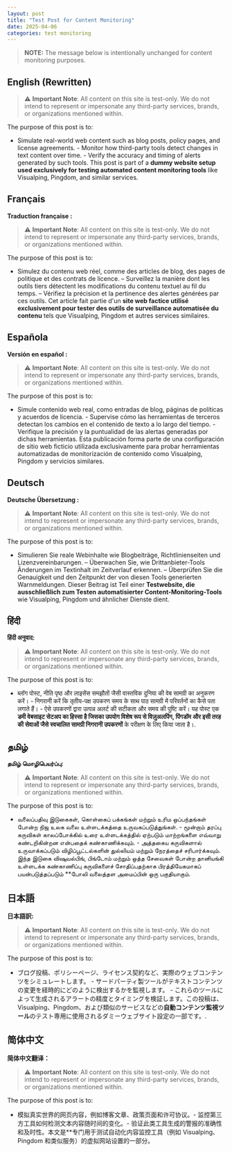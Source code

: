 ```yaml
---
layout: post
title: "Test Post for Content Monitoring"
date: 2025-04-06
categories: test monitoring
---
```


> **NOTE:** The message below is intentionally unchanged for content monitoring purposes.

## English (Rewritten)

> ⚠️ **Important Note**: All content on this site is test-only. We do not intend to represent or impersonate any third-party services, brands, or organizations mentioned within.

The purpose of this post is to:

- Simulate real-world web content such as blog posts, policy pages, and license agreements. - Monitor how third-party tools detect changes in text content over time. - Verify the accuracy and timing of alerts generated by such tools. This post is part of a **dummy website setup used exclusively for testing automated content monitoring tools** like Visualping, Pingdom, and similar services.

## Français

**Traduction française :**

> ⚠️ **Important Note**: All content on this site is test-only. We do not intend to represent or impersonate any third-party services, brands, or organizations mentioned within.

The purpose of this post is to:

- Simulez du contenu web réel, comme des articles de blog, des pages de politique et des contrats de licence. – Surveillez la manière dont les outils tiers détectent les modifications du contenu textuel au fil du temps. – Vérifiez la précision et la pertinence des alertes générées par ces outils. Cet article fait partie d'un **site web factice utilisé exclusivement pour tester des outils de surveillance automatisée du contenu** tels que Visualping, Pingdom et autres services similaires.

## Española

**Versión en español :**

> ⚠️ **Important Note**: All content on this site is test-only. We do not intend to represent or impersonate any third-party services, brands, or organizations mentioned within.

The purpose of this post is to:

- Simule contenido web real, como entradas de blog, páginas de políticas y acuerdos de licencia. - Supervise cómo las herramientas de terceros detectan los cambios en el contenido de texto a lo largo del tiempo. - Verifique la precisión y la puntualidad de las alertas generadas por dichas herramientas. Esta publicación forma parte de una configuración de sitio web ficticio utilizada exclusivamente para probar herramientas automatizadas de monitorización de contenido como Visualping, Pingdom y servicios similares.

## Deutsch

**Deutsche Übersetzung :**

> ⚠️ **Important Note**: All content on this site is test-only. We do not intend to represent or impersonate any third-party services, brands, or organizations mentioned within.

The purpose of this post is to:

- Simulieren Sie reale Webinhalte wie Blogbeiträge, Richtlinienseiten und Lizenzvereinbarungen. – Überwachen Sie, wie Drittanbieter-Tools Änderungen im Textinhalt im Zeitverlauf erkennen. – Überprüfen Sie die Genauigkeit und den Zeitpunkt der von diesen Tools generierten Warnmeldungen. Dieser Beitrag ist Teil einer **Testwebsite, die ausschließlich zum Testen automatisierter Content-Monitoring-Tools** wie Visualping, Pingdom und ähnlicher Dienste dient.

## हिंदी

**हिंदी अनुवाद:**

> ⚠️ **Important Note**: All content on this site is test-only. We do not intend to represent or impersonate any third-party services, brands, or organizations mentioned within.

The purpose of this post is to:

- ब्लॉग पोस्ट, नीति पृष्ठ और लाइसेंस समझौतों जैसी वास्तविक दुनिया की वेब सामग्री का अनुकरण करें। - निगरानी करें कि तृतीय-पक्ष उपकरण समय के साथ पाठ सामग्री में परिवर्तनों का कैसे पता लगाते हैं। - ऐसे उपकरणों द्वारा उत्पन्न अलर्ट की सटीकता और समय की पुष्टि करें। यह पोस्ट एक **डमी वेबसाइट सेटअप का हिस्सा है जिसका उपयोग विशेष रूप से विज़ुअलपिंग, पिंगडॉम और इसी तरह की सेवाओं जैसे स्वचालित सामग्री निगरानी उपकरणों** के परीक्षण के लिए किया जाता है।.

## தமிழ்

**தமிழ் மொழிபெயர்ப்பு:**

> ⚠️ **Important Note**: All content on this site is test-only. We do not intend to represent or impersonate any third-party services, brands, or organizations mentioned within.

The purpose of this post is to:

- வலைப்பதிவு இடுகைகள், கொள்கைப் பக்கங்கள் மற்றும் உரிம ஒப்பந்தங்கள் போன்ற நிஜ உலக வலை உள்ளடக்கத்தை உருவகப்படுத்துங்கள். - மூன்றாம் தரப்பு கருவிகள் காலப்போக்கில் உரை உள்ளடக்கத்தில் ஏற்படும் மாற்றங்களை எவ்வாறு கண்டறிகின்றன என்பதைக் கண்காணிக்கவும். - அத்தகைய கருவிகளால் உருவாக்கப்படும் விழிப்பூட்டல்களின் துல்லியம் மற்றும் நேரத்தைச் சரிபார்க்கவும். இந்த இடுகை விஷுவல்பிங், பிங்டோம் மற்றும் ஒத்த சேவைகள் போன்ற தானியங்கி உள்ளடக்க கண்காணிப்பு கருவிகளைச் சோதிப்பதற்காக பிரத்தியேகமாகப் பயன்படுத்தப்படும் **போலி வலைத்தள அமைப்பின் ஒரு பகுதியாகும்.

## 日本語

**日本語訳:**

> ⚠️ **Important Note**: All content on this site is test-only. We do not intend to represent or impersonate any third-party services, brands, or organizations mentioned within.

The purpose of this post is to:

- ブログ投稿、ポリシーページ、ライセンス契約など、実際のウェブコンテンツをシミュレートします。 - サードパーティ製ツールがテキストコンテンツの変更を経時的にどのように検出するかを監視します。 - これらのツールによって生成されるアラートの精度とタイミングを検証します。この投稿は、Visualping、Pingdom、および類似のサービスなどの**自動コンテンツ監視ツール**のテスト専用に使用されるダミーウェブサイト設定の一部です。.

## 简体中文

**简体中文翻译：**

> ⚠️ **Important Note**: All content on this site is test-only. We do not intend to represent or impersonate any third-party services, brands, or organizations mentioned within.

The purpose of this post is to:

- 模拟真实世界的网页内容，例如博客文章、政策页面和许可协议。- 监控第三方工具如何检测文本内容随时间的变化。- 验证此类工具生成的警报的准确性和及时性。本文是**专门用于测试自动化内容监控工具（例如 Visualping、Pingdom 和类似服务）的虚拟网站设置的一部分。

